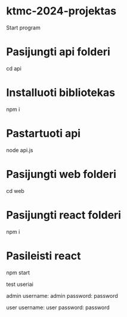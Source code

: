 # ktmc-2024-projektas

Start program
# Pasijungti api folderi
cd api
# Installuoti bibliotekas
npm i
# Pastartuoti api
node api.js

# Pasijungti web folderi
cd web
# Pasijungti react folderi
npm i
# Pasileisti react
npm start

test useriai

admin
username: admin
password: password


user
username: user
password: password